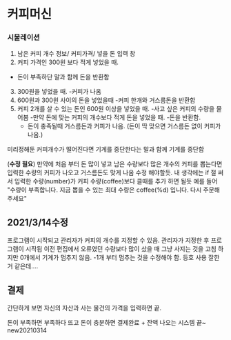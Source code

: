 # 커피머신
### 시물레이션
1. 남은 커피 개수 정보/ 커피가격/ 넣을 돈 입력 창
2. 커피 가격인 300원 보다 적게 넣었을 때.
- 돈이 부족하단 말과 함께 돈을 반환함
3. 300원을 넣었을 때.
-커피가 나옴
4. 600원과 300원 사이의 돈을 넣었을때
-커피 한개와 거스름돈을 반환함
5. 커피 2개를 살 수 있는 돈인 600원 이상을 넣었을 때.
-사고 싶은 커피의 수량을 물어봄
  -만약 돈에 맞는 커피의 개수보다 적게 돈을 넣었을 때.
    -돈을 반환함.
   - 돈이 충족될때 거스름돈과 커피가 나옴.
    (돈이 딱 맞으면 거스름돈 없이 커피가 나옴.)

미리정해둔 커피개수가 떨어진다면 
기계를 중단한다는 말과 함께 기계를 중단함

(**수정 필요**)
만약에 처음 부터 돈 많이 넣고 남은 수량보다 많은 개수의 커피를
뽑는다면 입력한 수량의 커피가 나오고 거스름돈도 맞게 나옴
수정 해야할듯.
내 생각에는 if 절 써서 입력한 수량(number)가 커피 수량(coffee)보다 클때를 추가 하면 될듯
예를 들어 "수량이 부족합니다. 지금 뽑을 수 있는 최대 수량은 coffee(%d) 입니다. 다시 주문해주세요"

## 2021/3/14수정
프로그램이 시작되고 관리자가 커피의 개수를 지정할 수 있음.
관리자가 지정한 후 프로그램이 시작됨
이전 편집에서 오류였던 수량보다 많이 샀을 때 그냥 사지는 것을 고침
하지만 0개에서 기계가 멈추지 않음.
-1개 부터 멈추는 것을 수정해야 함. 등호 사용 잘한거 같은데....

## 결제
간단하게 보면
자신의 자산과 사는 물건의 가격을 입력하면
끝.

돈이 부족하면 부족하다 뜨고
돈이 충분하면 결제완료 + 잔액 나오는 시스템
끝~
new20210314
